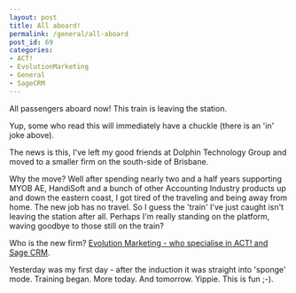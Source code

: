 ```yaml
---
layout: post
title: All aboard!
permalink: /general/all-aboard
post_id: 69
categories:
- ACT!
- EvolutionMarketing
- General
- SageCRM
---
```


All passengers aboard now! This train is leaving the station.

Yup, some who read this will immediately have a chuckle (there is an 'in' joke above).

The news is this, I've left my good friends at Dolphin Technology Group and moved to a smaller firm on the south-side of Brisbane.

Why the move? Well after spending nearly two and a half years supporting MYOB AE, HandiSoft and a bunch of other Accounting Industry products up and down the eastern coast, I got tired of the traveling and being away from home. The new job has no travel. So I guess the 'train' I've just caught isn't leaving the station after all. Perhaps I'm really standing on the platform, waving goodbye to those still on the train?

Who is the new firm?
[Evolution Marketing - who specialise in ACT! and Sage CRM](http://evolutionmarketing.com.au/).

Yesterday was my first day - after the induction it was straight into 'sponge' mode. Training began. More today. And tomorrow. Yippie. This is fun ;-).
